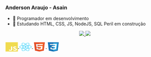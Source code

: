 ### Anderson Araujo - Asain

<!--
**asain0/asain0** is a ✨ _special_ ✨ repository because its `README.md` (this file) appears on your GitHub profile.

Here are some ideas to get you started:
-->
- 🔭 Programador em desenvolvimento
- 🌱 Estudando HTML, CSS, JS, NodeJS, SQL
Peril em construção


<div align="center">
  <a href="https://github.com/asain0">
  <img height="180em" src="https://github-readme-stats.vercel.app/api?username=asain0&show_icons=true&theme=dracula&include_all_commits=true&count_private=true"/>
  <img height="180em" src="https://github-readme-stats.vercel.app/api/top-langs/?username=asain0&layout=compact&langs_count=7&theme=dracula"/>
</div>
<div style="display: inline_block"><br>
  <img align="center" alt="Asain-Js" height="30" width="40" src="https://raw.githubusercontent.com/devicons/devicon/master/icons/javascript/javascript-plain.svg">
  <img align="center" alt="Asain-React" height="30" width="40" src="https://raw.githubusercontent.com/devicons/devicon/master/icons/react/react-original.svg">
  <img align="center" alt="Asain-HTML" height="30" width="40" src="https://raw.githubusercontent.com/devicons/devicon/master/icons/html5/html5-original.svg">
  <img align="center" alt="Asain-CSS" height="30" width="40" src="https://raw.githubusercontent.com/devicons/devicon/master/icons/css3/css3-original.svg">
</div>
